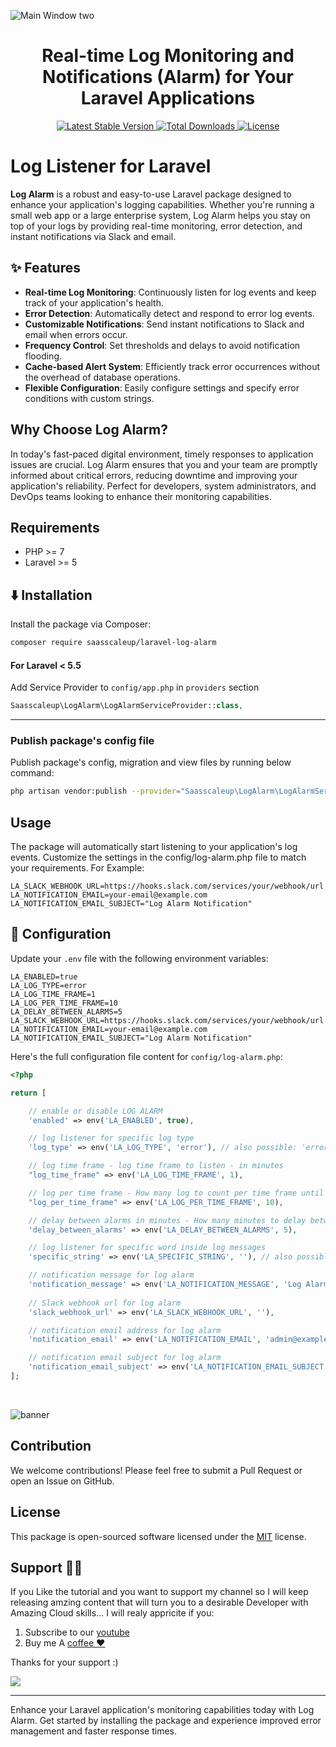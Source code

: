 ![Main Window two](https://github.com/saasscaleup/laravel-log-alarm/blob/master/lla-saasscaleup.png?raw=true)

<h1 align="center">Real-time Log Monitoring and Notifications (Alarm) for Your Laravel Applications</h1>

<!--h4 align="center">
  <a href="https://youtube.com/@ScaleUpSaaS">Youtube</a>
  <span> · </span>
  <a href="https://twitter.com/ScaleUpSaaS">Twitter</a>
  <span> · </span>
  <a href="https://facebook.com/ScaleUpSaaS">Facebook</a>
  <span> · </span>
  <a href="https://buymeacoffee.com/scaleupsaas">By Me a Coffee</a>
</h4-->

<p align="center">
   <a href="https://packagist.org/packages/saasscaleup/laravel-log-alarm">
      <img src="https://poser.pugx.org/saasscaleup/laravel-log-alarm/v/stable.png" alt="Latest Stable Version">
  </a>

  <a href="https://packagist.org/packages/saasscaleup/laravel-log-alarm">
      <img src="https://poser.pugx.org/saasscaleup/laravel-log-alarm/downloads.png" alt="Total Downloads">
  </a>

  <a href="https://packagist.org/packages/saasscaleup/laravel-log-alarm">
    <img src="https://poser.pugx.org/saasscaleup/laravel-log-alarm/license.png" alt="License">
  </a>
</p>

# Log Listener for Laravel

**Log Alarm** is a robust and easy-to-use Laravel package designed to enhance your application's logging capabilities. Whether you're running a small web app or a large enterprise system, Log Alarm helps you stay on top of your logs by providing real-time monitoring, error detection, and instant notifications via Slack and email.

## ✨ Features

- **Real-time Log Monitoring**: Continuously listen for log events and keep track of your application's health.
- **Error Detection**: Automatically detect and respond to error log events.
- **Customizable Notifications**: Send instant notifications to Slack and email when errors occur.
- **Frequency Control**: Set thresholds and delays to avoid notification flooding.
- **Cache-based Alert System**: Efficiently track error occurrences without the overhead of database operations.
- **Flexible Configuration**: Easily configure settings and specify error conditions with custom strings.

## Why Choose Log Alarm?

In today's fast-paced digital environment, timely responses to application issues are crucial. Log Alarm ensures that you and your team are promptly informed about critical errors, reducing downtime and improving your application's reliability. Perfect for developers, system administrators, and DevOps teams looking to enhance their monitoring capabilities.

## Requirements

 - PHP >= 7
 - Laravel >= 5

## ⬇️ Installation

Install the package via Composer:

``` bash
composer require saasscaleup/laravel-log-alarm
```

#### For Laravel < 5.5

Add Service Provider to `config/app.php` in `providers` section

```php
Saasscaleup\LogAlarm\LogAlarmServiceProvider::class,
```

---

### Publish package's config file


Publish package's config, migration and view files by running below command:

```bash
php artisan vendor:publish --provider="Saasscaleup\LogAlarm\LogAlarmServiceProvider"
```

## Usage
The package will automatically start listening to your application's log events. Customize the settings in the config/log-alarm.php file to match your requirements.
For Example:

```
LA_SLACK_WEBHOOK_URL=https://hooks.slack.com/services/your/webhook/url
LA_NOTIFICATION_EMAIL=your-email@example.com
LA_NOTIFICATION_EMAIL_SUBJECT="Log Alarm Notification"
```


## 🔧 Configuration

Update your `.env` file with the following environment variables:
```
LA_ENABLED=true
LA_LOG_TYPE=error
LA_LOG_TIME_FRAME=1
LA_LOG_PER_TIME_FRAME=10
LA_DELAY_BETWEEN_ALARMS=5
LA_SLACK_WEBHOOK_URL=https://hooks.slack.com/services/your/webhook/url
LA_NOTIFICATION_EMAIL=your-email@example.com
LA_NOTIFICATION_EMAIL_SUBJECT="Log Alarm Notification"
```

Here's the full configuration file content for `config/log-alarm.php`:

```php
<?php

return [

    // enable or disable LOG ALARM
    'enabled' => env('LA_ENABLED', true),

    // log listener for specific log type
    'log_type' => env('LA_LOG_TYPE', 'error'), // also possible: 'error,warning,debug'

    // log time frame - log time frame to listen - in minutes
    "log_time_frame" => env('LA_LOG_TIME_FRAME', 1),

    // log per time frame - How many log to count per time frame until alarm trigger 
    "log_per_time_frame" => env('LA_LOG_PER_TIME_FRAME', 10),

    // delay between alarms in minutes - How many minutes to delay between alarms
    'delay_between_alarms' => env('LA_DELAY_BETWEEN_ALARMS', 5),

    // log listener for specific word inside log messages
    'specific_string' => env('LA_SPECIFIC_STRING', ''), // also possible: 'table lock' or 'foo' or 'bar' or leave empty '' to enable any word

    // notification message for log alarm
    'notification_message' => env('LA_NOTIFICATION_MESSAGE', 'Log Alarm got triggered!'),
    
    // Slack webhook url for log alarm
    'slack_webhook_url' => env('LA_SLACK_WEBHOOK_URL', ''),

    // notification email address for log alarm
    'notification_email' => env('LA_NOTIFICATION_EMAIL', 'admin@example.com,admin2@example.com'),

    // notification email subject for log alarm
    'notification_email_subject' => env('LA_NOTIFICATION_EMAIL_SUBJECT', 'Log Alarm Notification'),
];
```

<br>

![banner](https://github.com/saasscaleup/laravel-log-alarm/blob/master/lcl-demo.gif?raw=true)
<br>


## Contribution
We welcome contributions! Please feel free to submit a Pull Request or open an Issue on GitHub.


## License
This package is open-sourced software licensed under the [MIT](license.md) license.



## Support 🙏😃
  
 If you Like the tutorial and you want to support my channel so I will keep releasing amzing content that will turn you to a desirable Developer with Amazing Cloud skills... I will realy appricite if you:
 
 1. Subscribe to our [youtube](http://www.youtube.com/@ScaleUpSaaS?sub_confirmation=1)
 2. Buy me A [coffee ❤️](https://www.buymeacoffee.com/scaleupsaas)

Thanks for your support :)

<a href="https://www.buymeacoffee.com/scaleupsaas"><img src="https://img.buymeacoffee.com/button-api/?text=Buy me a coffee&emoji=&slug=scaleupsaas&button_colour=FFDD00&font_colour=000000&font_family=Cookie&outline_colour=000000&coffee_colour=ffffff" /></a>


<hr>


Enhance your Laravel application's monitoring capabilities today with Log Alarm. Get started by installing the package and experience improved error management and faster response times.
